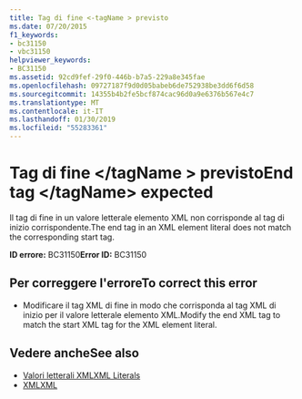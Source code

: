 ```yaml
---
title: Tag di fine <-tagName > previsto
ms.date: 07/20/2015
f1_keywords:
- bc31150
- vbc31150
helpviewer_keywords:
- BC31150
ms.assetid: 92cd9fef-29f0-446b-b7a5-229a8e345fae
ms.openlocfilehash: 09727187f9d0d05babeb6de752938be3dd6f6d58
ms.sourcegitcommit: 14355b4b2fe5bcf874cac96d0a9e6376b567e4c7
ms.translationtype: MT
ms.contentlocale: it-IT
ms.lasthandoff: 01/30/2019
ms.locfileid: "55283361"
---
```

# <a name="end-tag-tagname-expected"></a><span data-ttu-id="e6925-102">Tag di fine \</tagName > previsto</span><span class="sxs-lookup"><span data-stu-id="e6925-102">End tag \</tagName> expected</span></span>
<span data-ttu-id="e6925-103">Il tag di fine in un valore letterale elemento XML non corrisponde al tag di inizio corrispondente.</span><span class="sxs-lookup"><span data-stu-id="e6925-103">The end tag in an XML element literal does not match the corresponding start tag.</span></span>  
  
 <span data-ttu-id="e6925-104">**ID errore:** BC31150</span><span class="sxs-lookup"><span data-stu-id="e6925-104">**Error ID:** BC31150</span></span>  
  
## <a name="to-correct-this-error"></a><span data-ttu-id="e6925-105">Per correggere l'errore</span><span class="sxs-lookup"><span data-stu-id="e6925-105">To correct this error</span></span>  
  
-   <span data-ttu-id="e6925-106">Modificare il tag XML di fine in modo che corrisponda al tag XML di inizio per il valore letterale elemento XML.</span><span class="sxs-lookup"><span data-stu-id="e6925-106">Modify the end XML tag to match the start XML tag for the XML element literal.</span></span>  
  
## <a name="see-also"></a><span data-ttu-id="e6925-107">Vedere anche</span><span class="sxs-lookup"><span data-stu-id="e6925-107">See also</span></span>
- [<span data-ttu-id="e6925-108">Valori letterali XML</span><span class="sxs-lookup"><span data-stu-id="e6925-108">XML Literals</span></span>](../../visual-basic/language-reference/xml-literals/index.md)
- [<span data-ttu-id="e6925-109">XML</span><span class="sxs-lookup"><span data-stu-id="e6925-109">XML</span></span>](../../visual-basic/programming-guide/language-features/xml/index.md)
